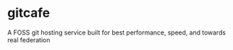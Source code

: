 # gitcafe
A FOSS git hosting service built for best performance, speed, and towards real federation
